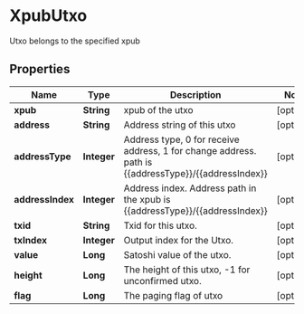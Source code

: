 

# XpubUtxo

Utxo belongs to the specified xpub
## Properties

Name | Type | Description | Notes
------------ | ------------- | ------------- | -------------
**xpub** | **String** | xpub of the utxo |  [optional]
**address** | **String** | Address string of this utxo |  [optional]
**addressType** | **Integer** | Address type, 0 for receive address, 1 for change address. path is {{addressType}}/{{addressIndex}} |  [optional]
**addressIndex** | **Integer** | Address index. Address path in the xpub is {{addressType}}/{{addressIndex}} |  [optional]
**txid** | **String** | Txid for this utxo. |  [optional]
**txIndex** | **Integer** | Output index for the Utxo. |  [optional]
**value** | **Long** | Satoshi value of the utxo. |  [optional]
**height** | **Long** | The height of this utxo, -1 for unconfirmed utxo. |  [optional]
**flag** | **Long** | The paging flag of utxo |  [optional]



